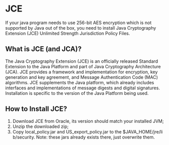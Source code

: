 # JCE

If your java program needs to use 256-bit AES encryption which is not supported by Java out of the box, you need to install Java Cryptography Extension (JCE) Unlimited Strength Jurisdiction Policy Files.

## What is JCE (and JCA)?

The Java Cryptography Extension (JCE) is an officially released Standard Extension to the Java Platform and part of Java Cryptography Architecture (JCA). JCE provides a framework and implementation for encryption, key generation and key agreement, and Message Authentication Code (MAC) algorithms. JCE supplements the Java platform, which already includes interfaces and implementations of message digests and digital signatures. Installation is specific to the version of the Java Platform being used.

## How to Install JCE?
1. Download JCE from Oracle, its version should match your installed JVM;
1. Unzip the downloaded zip; 
1. Copy local_policy.jar and US_export_policy.jar to the $JAVA_HOME/jre/lib/security. Note: these jars already exists there, just overwrite them.
